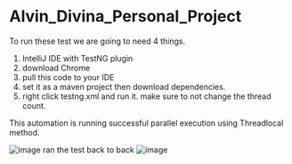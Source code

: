 # Alvin_Divina_Personal_Project

To run these test we are going to need 4 things. 
1. IntelliJ IDE with TestNG plugin
2. download Chrome
3. pull this code to your IDE
4. set it as a maven project then download dependencies.
5. right click testng.xml and run it. make sure to not change the thread count.

This automation is running successful parallel execution using Threadlocal method.


![image](https://user-images.githubusercontent.com/29578497/144943303-50292fb1-571b-4c02-b73a-a4d3cbf3fd19.png)
ran the test back to back
![image](https://user-images.githubusercontent.com/29578497/144966016-4a4e84fb-2c84-415b-847e-45503cd4bb6e.png)
